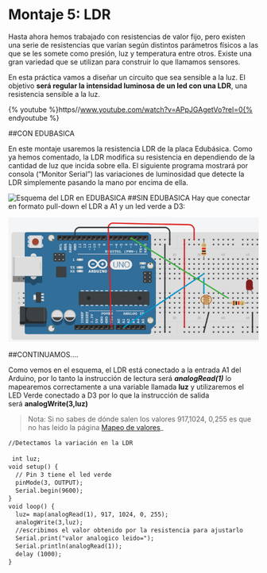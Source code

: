 
# Montaje 5: LDR

Hasta ahora hemos trabajado con resistencias de valor fijo, pero existen una serie de resistencias que varían según distintos parámetros físicos a las que se les somete como presión, luz y temperatura entre otros. Existe una gran variedad que se utilizan para construir lo que llamamos sensores. 

En esta práctica vamos a diseñar un circuito que sea sensible a la luz. El objetivo **será regular la intensidad luminosa de un led con una LDR**, una resistencia sensible a la luz.

{% youtube %}https//www.youtube.com/watch?v=APpJGAgetVo?rel=0{% endyoutube %}

##CON EDUBASICA

En este montaje usaremos la resistencia LDR de la placa Edubásica. Como ya hemos comentado, la LDR modifica su resistencia en dependiendo de la cantidad de luz que incida sobre ella. El siguiente programa mostrará por consola (“Monitor Serial”) las variaciones de luminosidad que detecte la LDR simplemente pasando la mano por encima de ella.

![Esquema del LDR en EDUBASICA](img/m3img0.1.png)
##SIN EDUBASICA
Hay que conectar en formato pull-down el LDR a A1 y un led verde a D3:

![](/assets/Selection_012.png)

##CONTINUAMOS....

Como vemos en el esquema, el LDR está conectado a la entrada A1 del Arduino, por lo tanto la instrucción de lectura será **_analogRead(1)_** lo mapearemos correctamente a una variable llamada **luz** y utilizaremos el LED Verde conectado a D3 por lo que la instrucción de salida será **analogWrite(3,luz)**

>Nota: Si no sabes de dónde salen los valores 917,1024, 0,255 es que no has leido la página [Mapeo de valores](https://catedu.gitbooks.io/programa-arduino-mediante-codigo/content/mapeo_de_valores.html "Mapeo de valores")_

```cpp+lineNumbers:true
//Detectamos la variación en la LDR

 int luz;
void setup() {                 
  // Pin 3 tiene el led verde
  pinMode(3, OUTPUT);  
  Serial.begin(9600);
}
void loop() {
  luz= map(analogRead(1), 917, 1024, 0, 255);
  analogWrite(3,luz);
  //escribimos el valor obtenido por la resistencia para ajustarlo
  Serial.print("valor analogico leido=");
  Serial.println(analogRead(1));
  delay (1000);
}
```